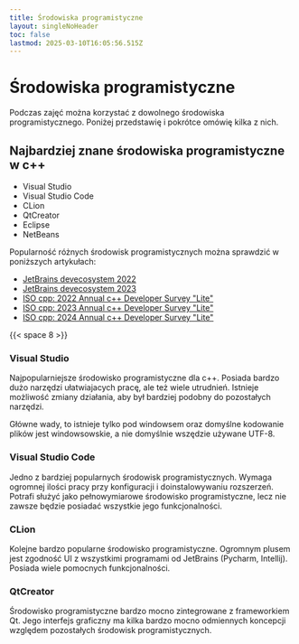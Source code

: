 ```yaml
---
title: Środowiska programistyczne
layout: singleNoHeader
toc: false
lastmod: 2025-03-10T16:05:56.515Z
---
```


# Środowiska programistyczne

Podczas zajęć można korzystać z dowolnego środowiska programistycznego. Poniżej przedstawię i pokrótce omówię kilka z nich.

## Najbardziej znane środowiska programistyczne w c++

- Visual Studio
- Visual Studio Code
- CLion
- QtCreator
- Eclipse
- NetBeans

Popularność różnych środowisk programistycznych można sprawdzić w poniższych artykułach:

- [JetBrains devecosystem 2022](https://www.jetbrains.com/lp/devecosystem-2022/cpp/)
- [JetBrains devecosystem 2023](https://www.jetbrains.com/lp/devecosystem-2023/cpp/)
- [ISO cpp: 2022 Annual c++ Developer Survey "Lite"](https://isocpp.org/blog/2022/06/results-summary-2022-annual-cpp-developer-survey-lite)
- [ISO cpp: 2023 Annual c++ Developer Survey "Lite"](https://isocpp.org/blog/2023/04/results-summary-2023-annual-cpp-developer-survey-lite)
- [ISO cpp: 2024 Annual c++ Developer Survey "Lite"](https://isocpp.org/blog/2024/04/results-summary-2024-annual-cpp-developer-survey-lite)

{{< space 8 >}}

### Visual Studio

Najpopularniejsze środowisko programistyczne dla c++. Posiada bardzo dużo narzędzi ułatwiajacych pracę, ale też wiele utrudnień. Istnieje możliwość zmiany działania, aby był bardziej podobny do pozostałych narzędzi.

Główne wady, to istnieje tylko pod windowsem oraz domyślne kodowanie plików jest windowsowskie, a nie domyślnie wszędzie używane UTF-8.

### Visual Studio Code

Jedno z bardziej popularnych środowisk programistycznych. Wymaga ogromnej ilości pracy przy konfiguracji i doinstalowywaniu rozszerzeń. Potrafi służyć jako pełnowymiarowe środowisko programistyczne, lecz nie zawsze będzie posiadać wszystkie jego funkcjonalności.

### CLion

Kolejne bardzo popularne środowisko programistyczne. Ogromnym plusem jest zgodność UI z wszystkimi programami od JetBrains (Pycharm, Intellij). Posiada wiele pomocnych funkcjonalności.

### QtCreator

Środowisko programistyczne bardzo mocno zintegrowane z frameworkiem Qt. Jego interfejs graficzny ma kilka bardzo mocno odmiennych koncepcji względem pozostałych środowisk programistycznych.

